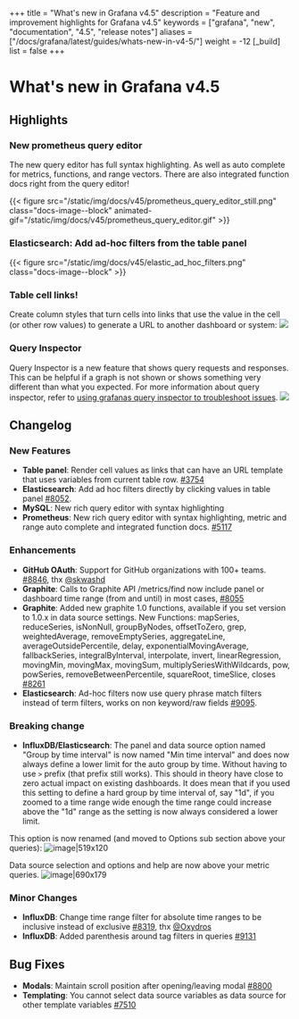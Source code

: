 +++
title = "What's new in Grafana v4.5"
description = "Feature and improvement highlights for Grafana v4.5"
keywords = ["grafana", "new", "documentation", "4.5", "release notes"]
aliases = ["/docs/grafana/latest/guides/whats-new-in-v4-5/"]
weight = -12
[_build]
list = false
+++

# What's new in Grafana v4.5

## Highlights

### New prometheus query editor

The new query editor has full syntax highlighting. As well as auto complete for metrics, functions, and range vectors. There are also integrated function docs right from the query editor!

{{< figure src="/static/img/docs/v45/prometheus_query_editor_still.png" class="docs-image--block" animated-gif="/static/img/docs/v45/prometheus_query_editor.gif" >}}

### Elasticsearch: Add ad-hoc filters from the table panel

{{< figure src="/static/img/docs/v45/elastic_ad_hoc_filters.png" class="docs-image--block" >}}

### Table cell links!
Create column styles that turn cells into links that use the value in the cell  (or other row values) to generate a URL to another dashboard or system:
![](/static/img/docs/v45/table_links.jpg)

### Query Inspector
Query Inspector is a new feature that shows query requests and responses. This can be helpful if a graph is not shown or shows something very different than what you expected.
For more information about query inspector, refer to [using grafanas query inspector to troubleshoot issues](https://community.grafana.com/t/using-grafanas-query-inspector-to-troubleshoot-issues/2630).
![](/static/img/docs/v45/query_inspector.png)

## Changelog

### New Features

- **Table panel**: Render cell values as links that can have an URL template that uses variables from current table row. [#3754](https://github.com/grafana/grafana/issues/3754)
- **Elasticsearch**: Add ad hoc filters directly by clicking values in table panel [#8052](https://github.com/grafana/grafana/issues/8052).
- **MySQL**: New rich query editor with syntax highlighting
- **Prometheus**: New rich query editor with syntax highlighting, metric and range auto complete and integrated function docs. [#5117](https://github.com/grafana/grafana/issues/5117)

### Enhancements

- **GitHub OAuth**: Support for GitHub organizations with 100+ teams. [#8846](https://github.com/grafana/grafana/issues/8846), thx [@skwashd](https://github.com/skwashd)
- **Graphite**: Calls to Graphite API /metrics/find now include panel or dashboard time range (from and until) in most cases, [#8055](https://github.com/grafana/grafana/issues/8055)
- **Graphite**: Added new graphite 1.0 functions, available if you set version to 1.0.x in data source settings. New Functions: mapSeries, reduceSeries, isNonNull, groupByNodes, offsetToZero, grep, weightedAverage, removeEmptySeries, aggregateLine, averageOutsidePercentile, delay, exponentialMovingAverage, fallbackSeries, integralByInterval, interpolate, invert, linearRegression, movingMin, movingMax, movingSum, multiplySeriesWithWildcards, pow, powSeries, removeBetweenPercentile, squareRoot, timeSlice, closes [#8261](https://github.com/grafana/grafana/issues/8261)
- **Elasticsearch**: Ad-hoc filters now use query phrase match filters instead of term filters, works on non keyword/raw fields [#9095](https://github.com/grafana/grafana/issues/9095).

### Breaking change

- **InfluxDB/Elasticsearch**: The panel and data source option named "Group by time interval" is now named "Min time interval" and does now always define a lower limit for the auto group by time. Without having to use `>` prefix (that prefix still works). This should in theory have close to zero actual impact on existing dashboards. It does mean that if you used this setting to define a hard group by time interval of, say "1d", if you zoomed to a time range wide enough the time range could increase above the "1d" range as the setting is now always considered a lower limit.

This option is now renamed (and moved to Options sub section above your queries):
![image|519x120](upload://ySjHOVpavV6yk9LHQxL9nq2HIsT.png)

Data source selection and options and help are now above your metric queries.
![image|690x179](upload://5kNDxKgMz1BycOKgG3iWYLsEVXv.png)

### Minor Changes

- **InfluxDB**: Change time range filter for absolute time ranges to be inclusive instead of exclusive [#8319](https://github.com/grafana/grafana/issues/8319), thx [@Oxydros](https://github.com/Oxydros)
- **InfluxDB**: Added parenthesis around tag filters in queries [#9131](https://github.com/grafana/grafana/pull/9131)

## Bug Fixes

- **Modals**: Maintain scroll position after opening/leaving modal [#8800](https://github.com/grafana/grafana/issues/8800)
- **Templating**: You cannot select data source variables as data source for other template variables [#7510](https://github.com/grafana/grafana/issues/7510)
